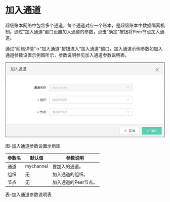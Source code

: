 # 加入通道
超级账本网络中包含多个通道，每个通道对应一个账本，是超级账本中数据隔离机制。通过“加入通道”窗口设置加入通道的参数，点击“确定”按钮将Peer节点加入通道。

通过“网络详情”->“加入通道”按钮进入“加入通道”窗口，加入通道示例参数如加入通道参数设置示例图所示，参数说明参见加入通道参数说明表。

![图片](https://github.com/jdclouddocs/cn/blob/BaaS-Platform/documentation/Block-Chain/Block-Chain-BaaS-Platform/Getting-Started/Pic/image004.jpg)

图-加入通道参数设置示例图

| 参数名                                               | 默认值                                | 参数说明                                                                                         |
|------------------------------------------------------|---------------------------------------|--------------------------------------------------------------------------------------------------|
| 通道                                                 | mychannel                             | 要加入的通道。                                                                                   |
| 组织                                                 | 无                                    | 加入通道的组织。                                                                                 |
| 节点                                                 | 无                                    | 加入通道的Peer节点。                                                                             |

表-加入通道参数说明表
